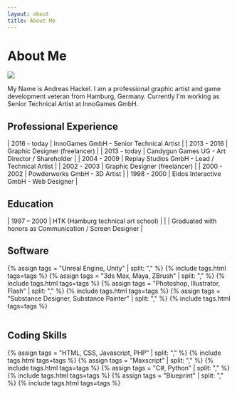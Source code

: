 ```yaml
---
layout: about
title: About Me
---
```

# About Me

<img src="../img/andreashackel.png" class="me" />

My Name is Andreas Hackel. I am a professional graphic artist and game development veteran from Hamburg, Germany. Currently I'm working as Senior Technical Artist at InnoGames GmbH.

## Professional Experience

| 2016 - today | InnoGames GmbH - Senior Technical Artist       |
| 2013 - 2016  | Graphic Designer (freelancer)                  |
| 2013 - today | Candygun Games UG - Art Director / Shareholder |
| 2004 - 2009  | Replay Studios GmbH - Lead / Technical Artist  |
| 2002 - 2003  | Graphic Designer (freelancer)                  |
| 2000 - 2002  | Powderworks GmbH - 3D Artist                   |
| 1998 - 2000  | Eidos Interactive GmbH - Web Designer          |

## Education

| 1997 – 2000  | HTK (Hamburg technical art school)                       |
|              | Graduated with honors as Communication / Screen Designer |

## Software
<table>
{% assign tags = "Unreal Engine, Unity" | split: "," %}
{% include tags.html tags=tags %}
{% assign tags = "3ds Max, Maya, ZBrush" | split: "," %}
{% include tags.html tags=tags %}
{% assign tags = "Photoshop, Illustrator, Flash" | split: "," %}
{% include tags.html tags=tags %}
{% assign tags = "Substance Designer, Substance Painter" | split: "," %}
{% include tags.html tags=tags %}
</table>

## Coding Skills
<table>
{% assign tags = "HTML, CSS, Javascript, PHP" | split: "," %}
{% include tags.html tags=tags %}
{% assign tags = "Maxscript" | split: "," %}
{% include tags.html tags=tags %}
{% assign tags = "C#, Python" | split: "," %}
{% include tags.html tags=tags %}
{% assign tags = "Blueprint" | split: "," %}
{% include tags.html tags=tags %}
